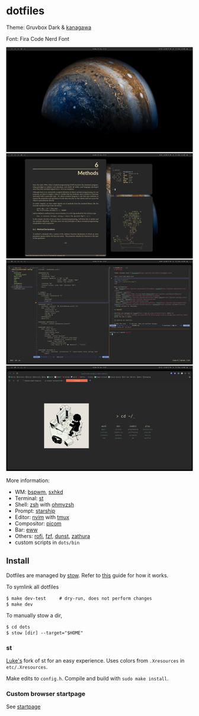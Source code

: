 # dotfiles

Theme: Gruvbox Dark & [kanagawa](https://github.com/rebelot/kanagawa.nvim)

Font: Fira Code Nerd Font

<p align="center">
	<img src="./assets/ss-plain.png"/>
	<img src="./assets/ss-fetch.png"/>
	<img src="./assets/ss-nvim.png"/>
	<img src="./assets/ss-firefox.png"/>
</p>

More information:
- WM: [bspwm](https://github.com/baskerville/bspwm), [sxhkd](https://github.com/baskerville/sxhkd)
- Terminal: [st](#st)
- Shell: [zsh](https://www.zsh.org) with [ohmyzsh](https://github.com/ohmyzsh/ohmyzsh)
- Prompt: [starship](https://github.com/starship/starship)
- Editor: [nvim](https://github.com/neovim/neovim/) with [tmux](https://github.com/tmux/tmux)
- Compositor: [picom](https://github.com/yshui/picom)
- Bar: [eww](https://github.com/elkowar/eww)
- Others: [rofi](https://github.com/davatorium/rofi), [fzf](https://github.com/junegunn/fzf), [dunst](https://github.com/dunst-project/dunst), [zathura](https://github.com/pwmt/zathura)
- custom scripts in `dots/bin`

## Install

Dotfiles are managed by [stow](https://www.gnu.org/software/stow/). Refer to
[this](http://brandon.invergo.net/news/2012-05-26-using-gnu-stow-to-manage-your-dotfiles.html) guide for how it works.

To symlink all dotfiles
```
$ make dev-test     # dry-run, does not perform changes
$ make dev
```

To manually stow a dir,
```
$ cd dots
$ stow [dir] --target="$HOME"
```

### st
[Luke's](https://github.com/LukeSmithxyz/st) fork of st for an easy experience. Uses colors from `.Xresources` in `etc/.Xresources`.

Make edits to `config.h`. Compile and build with `sudo make install`.

### Custom browser startpage
See [startpage](https://github.com/kennethcheo/startpage)
